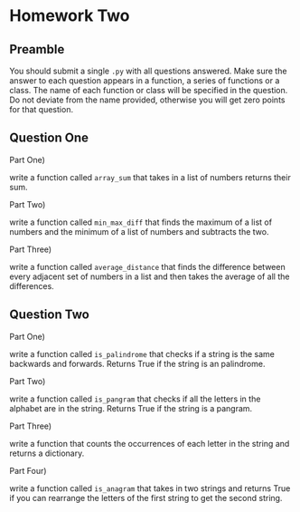 # Homework Two

## Preamble

You should submit a single `.py` with all questions answered.  Make sure the answer to each question appears in a function, a series of functions or a class.  The name of each function or class will be specified in the question.  Do not deviate from the name provided, otherwise you will get zero points for that question.

## Question One

Part One)

write a function called `array_sum` that takes in a list of numbers returns their sum.

Part Two)

write a function called `min_max_diff` that finds the maximum of a list of numbers and the minimum of a list of numbers and subtracts the two.

Part Three)

write a function called `average_distance` that finds the difference between every adjacent set of numbers in a list and then takes the average of all the differences.

## Question Two

Part One)

write a function called `is_palindrome` that checks if a string is the same backwards and forwards.  Returns True if the string is an palindrome.

Part Two)

write a function called `is_pangram` that checks if all the letters in the alphabet are in the string.  Returns True if the string is a pangram.

Part Three)

write a function that counts the occurrences of each letter in the string and returns a dictionary.

Part Four)

write a function called `is_anagram` that takes in two strings and returns True if you can rearrange the letters of the first string to get the second string. 
